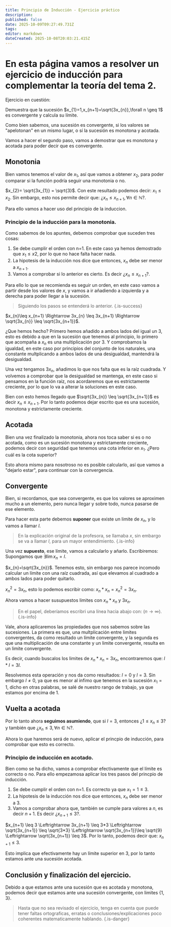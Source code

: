 ```yaml
---
title: Principio de Inducción - Ejercicio práctico
description: 
published: false
date: 2025-10-09T09:27:49.731Z
tags: 
editor: markdown
dateCreated: 2025-10-08T20:03:21.415Z
---
```


# En esta página vamos a resolver un ejercicio de inducción para complementar la teoría del tema 2.
Ejercicio en cuestión:

Demuestra que la sucesión $x_{1}=1,x_{n+1}=\sqrt{3x_{n}},\forall n \geq 1$ es convergente y calcula su límite.

Como bien sabemos, una sucesión es convergente, si los valores se "apelotonan" en un mismo lugar, o sí la sucesión es monotona y acotada.

Vamos a hacer el segundo paso, vamos a demostrar que es monotona y acotada para poder decir que es convergente.

## Monotonia
Bien vamos tenemos el valor de $x_{1}$, así que vamos a obtener $x_{2}$, para poder comparar si la función podría seguir una monotonia o no.

$x_{2}= \sqrt{3x_{1}} = \sqrt{3}$. Con este resultado podemos decir: $x_{1}\leq x_{2}$. Sin embargo, esto nos permite decir que: ¿$x_{n}\leq x_{n+1}, \forall n \in \mathbb{N}$?.

Para ello vamos a hacer uso del principio de la induccion.

### Principio de la inducción para la monotonia.
Como sabemos de los apuntes, debemos comprobar que suceden tres cosas:
1. Se debe cumplir el orden con n=1. En este caso ya hemos demostrado que $x_{1}\leq x{2}$, por lo que no hace falta hacer nada.
2. La hipotesis de la inducción nos dice que entonces, $x_{n}$ debe ser menor a $x_{n+1}$.
3. Vamos a comprobar si lo anterior es cierto. Es decir ¿$x_{n}\leq x_{n+1}$?.

Para ello lo que se recomienda es seguir un orden, en este caso vamos a partir desde los valores de $x$, y vamos a ir añadiendo a izquierda y a derecha para poder llegar a la sucesión.
> Siguiendo los pasos se entenderá lo anterior.
{.is-success}

$x_{n}\leq x_{n+1} \Rightarrow 3x_{n} \leq 3x_{n+1} \Rightarrow \sqrt{3x_{n}} \leq \sqrt{3x_{n+1}}$.

¿Que hemos hecho?
Primero hemos añadido a ambos lados del igual un 3, esto es debido a que en la sucesión que tenemos al principio, lo primero que acompaña a $x_{n}$ es una multiplicación por 3. Y comprobamos la igualdad, en este caso por principios del conjunto de los naturales, una constante multplicando a ambos lados de una desigualdad, mantendrá la desigualdad.

Una vez tengamos $3x_{n}$, añadimos lo que nos falta que es la raíz cuadrada. Y volvemos a comprobar que la desigualdad se mantenga, en este caso si pensamos en la función raíz, nos acordaremos que es estrictamente creciente, por lo que lo va a alterar la soluciones en este caso.

Bien con esto hemos llegado que $\sqrt{3x_{n}} \leq \sqrt{3x_{n+1}}$ es decir $x_{n} \leq x_{n+1}$. Por lo tanto podemos dejar escrito que es una sucesión, monotona y estrictamente creciente.


## Acotada
Bien una vez finalizado la monotonia, ahora nos toca saber si es o no acotada, como es un sucesión monotona y estrictamente creciente, podemos decir con seguridad que tenemos una cota inferior en $x_{1}$. ¿Pero cuál es la cota superior?

Esto ahora mismo para nosotroso no es posible calcularlo, así que vamos a "dejarlo estar", para continuar con la convergencia.

## Convergente
Bien, si recordamos, que sea convergente, es que los valores se aproximen mucho a un elemento, pero nunca llegar y sobre todo, nunca pasarse de ese elemento. 

Para hacer esta parte debemos **suponer** que existe un limite de $x_{n}$, y lo vamos a llamar $l$.
> En la explicación original de la profesora, se llamaba $x$, sin embargo se va a llamar $l$, para un mayor entendimiento.
{.is-info}

Una vez **supuesto**, ese límite, vamos a calcularlo y añarlo. Escribiremos:
Supongamos que $\exists \lim x_{n} = l$.

$x_{n}=\sqrt{3x_{n}}$. Tenemos esto, sin embargo nos parece incomodo calcular un límite con una raíz cuadrada, así que elevamos al cuadrado a ambos lados para poder quitarlo.

$x_{n}^{2}=3x_{n}$, esto lo podemos escribir como: $x_{n}*x_{n}=x_{n}^{2}=3x_{n}$.

Ahora vamos a hacer susupuestos limites con $x_{n}*x_{n}$ y $3x_{n}$.
> En el papel, deberíamos escribri una línea hacia abajo con: ($n \rightarrow \infty$).
{.is-info}

Vale, ahora aplicaremos las propiedades que nos sabemos sobre las sucesiones. La primera es que, una multplicación entre limites convergentes, da como resultado un límite convergente, y la segunda es que una multiplicación de una constante y un limite convergente, resulta en un limite convergente.

Es decir, cuando buscalos los limites de $x_{n}*x_{n}=3x_{n}$, encontraremos que: $l*l=3l$.

Resolvemos esta operación y nos da como resultados: $l=0$ y $l=3$. Sin embargo $l \neq 0$, ya que es menor al infimo que tenemos en la sucesión $x_{1}=1$, dicho en otras palabras, se salé de nuestro rango de trabajo, ya que estamos por encima de 1.

## Vuelta a acotada

Por lo tanto ahora **seguimos asumiendo**, que si $l=3$, entonces ¿$1\leq x_{n} \leq 3$? y también que ¿$x_{n}\leq 3, \forall n \in \mathbb{N}$?.

Ahora lo que haremos será de nuevo, aplicar el princpio de inducción, para comprobar que esto es correcto.

### Principio de inducción en acotado.
Bien como se ha dicho, vamos a comprobar efectivamente que el límite es correcto o no. Para ello empezamosa  aplicar los tres pasos del princpio de inducción.
1. Se debe cumplir el orden con n=1. Es correcto ya que $x_{1}=1 \leq 3$.
2. La hipotesis de la inducción nos dice que entonces, $x_{n}$ debe ser menor a $3$.
3. Vamos a comprobar ahora que, también se cumple para valores a $n$, es decir $n+1$. Es decir ¿$x_{n+1}\leq 3$?.

$x_{n+1} \leq 3 \Leftrightarrow 3x_{n+1} \leq 3*3 \Leftrightarrow \sqrt{3x_{n+1}} \leq \sqrt{3*3} \Leftrightarrow \sqrt{3x_{n+1}}\leq \sqrt{9} \Leftrightarrow \sqrt{3x_{n+1}} \leq 3$. Por lo tanto, podemos decir que: $x_{n+1} \leq 3$.

Esto implica que efectivamente hay un límite superior en 3, por lo tanto estamos ante una sucesión acotada.

## Conclusión y finalización del ejercicio.
Debido a que estamos ante una sucesión que es acotada y monotona, podemos decir que estamos ante una sucesión convergente, con limites $\{1,3\}$.

> Hasta que no sea revisado el ejercicio, tenga en cuenta que puede tener faltas ortograficas, erratas o conclusiones/explicaciones poco coherentes matematicamente hablando.
{.is-danger}
